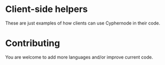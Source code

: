 # Client-side helpers

These are just examples of how clients can use Cyphernode in their code.

# Contributing

You are welcome to add more languages and/or improve current code.
